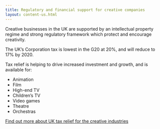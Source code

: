 ```yaml
---
title: Regulatory and financial support for creative companies
layout: content-us.html
---
```


Creative businesses in the UK are supported by an intellectual property regime and strong regulatory framework which protect and encourage creativity.

The UK’s Corporation tax is lowest in the G20 at 20%, and will reduce to 17% by 2020.

Tax relief is helping to drive increased investment and growth, and is available for:

*	Animation
*	Film
*	High-end TV
*	Children’s TV
*	Video games
*	Theatre
*	Orchestras

[Find out more about UK tax relief for the creative industries](https://www.gov.uk/guidance/corporation-tax-creative-industry-tax-reliefs)